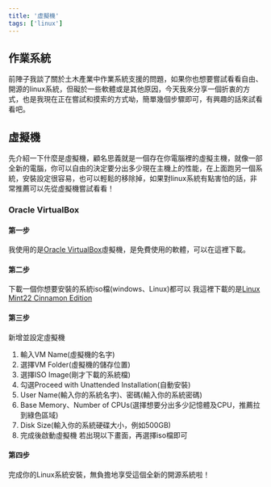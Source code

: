 ```yaml
---
title: '虛擬機'
tags: ['linux']
---
```

## 作業系統
前陣子我談了關於土木產業中作業系統支援的問題，如果你也想要嘗試看看自由、開源的linux系統，但礙於一些軟體或是其他原因，今天我來分享一個折衷的方式，也是我現在正在嘗試和摸索的方式呦，簡單幾個步驟即可，有興趣的話來試看看吧。

## 虛擬機
先介紹一下什麼是虛擬機，顧名思義就是一個存在你電腦裡的虛擬主機，就像一部全新的電腦，你可以自由的決定要分出多少現在主機上的性能，在上面跑另一個系統，安裝設定很容易，也可以輕鬆的移除掉，如果對linux系統有點害怕的話，非常推薦可以先從虛擬機嘗試看看！

### Oracle VirtualBox

#### 第一步
我使用的是[Oracle VirtualBox](https://www.virtualbox.org/wiki/Downloads)虛擬機，是免費使用的軟體，可以在這裡下載。

#### 第二步
下載一個你想要安裝的系統iso檔(windows、Linux)都可以
我這裡下載的是[Linux Mint22 Cinnamon Edition](https://linuxmint.com/download.php)

#### 第三步
新增並設定虛擬機
1. 輸入VM Name(虛擬機的名字)
2. 選擇VM Folder(虛擬機的儲存位置)
3. 選擇ISO Image(剛才下載的系統檔)
4. 勾選Proceed with Unattended Installation(自動安裝)
5. User Name(輸入你的系統名字)、密碼(輸入你的系統密碼)
6. Base Memory、Number of CPUs(選擇想要分出多少記憶體及CPU，推薦拉到綠色區域)
7. Disk Size(輸入你的系統硬碟大小，例如500GB)
8. 完成後啟動虛擬機
若出現以下畫面，再選擇iso檔即可

#### 第四步
完成你的Linux系統安裝，無負擔地享受這個全新的開源系統啦！
